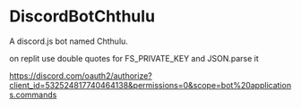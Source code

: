 # DiscordBotChthulu
A discord.js bot named Chthulu.

on replit use double quotes for FS_PRIVATE_KEY and JSON.parse it

https://discord.com/oauth2/authorize?client_id=532524817740464138&permissions=0&scope=bot%20applications.commands